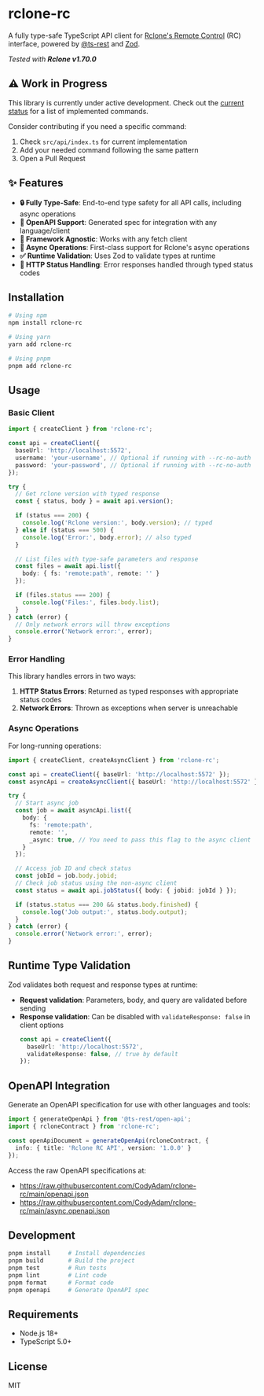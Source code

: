 # rclone-rc

A fully type-safe TypeScript API client for [Rclone's Remote Control](https://rclone.org/rc/) (RC) interface, powered by [@ts-rest](https://github.com/ts-rest/ts-rest) and [Zod](https://github.com/colinhacks/zod).

*Tested with **Rclone v1.70.0***

## ⚠️ Work in Progress

This library is currently under active development. Check out the [current status](current-status.md) for a list of implemented commands.

Consider contributing if you need a specific command:

1. Check `src/api/index.ts` for current implementation
2. Add your needed command following the same pattern
3. Open a Pull Request

## ✨ Features

- **🔒 Fully Type-Safe**: End-to-end type safety for all API calls, including async operations
- **📄 OpenAPI Support**: Generated spec for integration with any language/client
- **🧩 Framework Agnostic**: Works with any fetch client
- **🚀 Async Operations**: First-class support for Rclone's async operations
- **✅ Runtime Validation**: Uses Zod to validate types at runtime
- **💪 HTTP Status Handling**: Error responses handled through typed status codes

## Installation

```bash
# Using npm
npm install rclone-rc

# Using yarn
yarn add rclone-rc

# Using pnpm
pnpm add rclone-rc
```

## Usage

### Basic Client

```typescript
import { createClient } from 'rclone-rc';

const api = createClient({
  baseUrl: 'http://localhost:5572',
  username: 'your-username', // Optional if running with --rc-no-auth
  password: 'your-password', // Optional if running with --rc-no-auth
});

try {
  // Get rclone version with typed response
  const { status, body } = await api.version();

  if (status === 200) {
    console.log('Rclone version:', body.version); // typed
  } else if (status === 500) {
    console.log('Error:', body.error); // also typed
  }

  // List files with type-safe parameters and response
  const files = await api.list({
    body: { fs: 'remote:path', remote: '' }
  });

  if (files.status === 200) {
    console.log('Files:', files.body.list);
  }
} catch (error) {
  // Only network errors will throw exceptions
  console.error('Network error:', error);
}
```

### Error Handling

This library handles errors in two ways:

1. **HTTP Status Errors**: Returned as typed responses with appropriate status codes
2. **Network Errors**: Thrown as exceptions when server is unreachable

### Async Operations

For long-running operations:

```typescript
import { createClient, createAsyncClient } from 'rclone-rc';

const api = createClient({ baseUrl: 'http://localhost:5572' });
const asyncApi = createAsyncClient({ baseUrl: 'http://localhost:5572' });

try {
  // Start async job
  const job = await asyncApi.list({
    body: {
      fs: 'remote:path',
      remote: '',
      _async: true, // You need to pass this flag to the async client
    }
  });

  // Access job ID and check status
  const jobId = job.body.jobid;
  // Check job status using the non-async client
  const status = await api.jobStatus({ body: { jobid: jobId } });

  if (status.status === 200 && status.body.finished) {
    console.log('Job output:', status.body.output);
  }
} catch (error) {
  console.error('Network error:', error);
}
```

## Runtime Type Validation

Zod validates both request and response types at runtime:

- **Request validation**: Parameters, body, and query are validated before sending
- **Response validation**: Can be disabled with `validateResponse: false` in client options
  ```typescript
  const api = createClient({
    baseUrl: 'http://localhost:5572',
    validateResponse: false, // true by default
  });
  ```

## OpenAPI Integration

Generate an OpenAPI specification for use with other languages and tools:

```typescript
import { generateOpenApi } from '@ts-rest/open-api';
import { rcloneContract } from 'rclone-rc';

const openApiDocument = generateOpenApi(rcloneContract, {
  info: { title: 'Rclone RC API', version: '1.0.0' }
});
```

Access the raw OpenAPI specifications at:
- https://raw.githubusercontent.com/CodyAdam/rclone-rc/main/openapi.json
- https://raw.githubusercontent.com/CodyAdam/rclone-rc/main/async.openapi.json

## Development

```bash
pnpm install     # Install dependencies
pnpm build       # Build the project
pnpm test        # Run tests
pnpm lint        # Lint code
pnpm format      # Format code
pnpm openapi     # Generate OpenAPI spec
```

## Requirements

- Node.js 18+
- TypeScript 5.0+

## License

MIT
